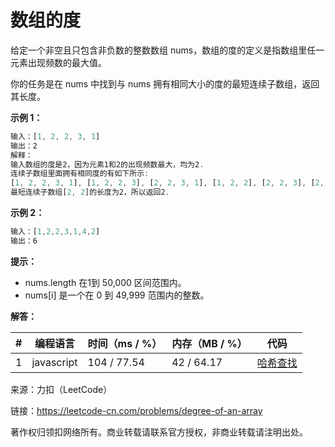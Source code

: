 # 数组的度

给定一个非空且只包含非负数的整数数组 nums，数组的度的定义是指数组里任一元素出现频数的最大值。

你的任务是在 nums 中找到与 nums 拥有相同大小的度的最短连续子数组，返回其长度。

**示例 1：**

``` javascript
输入：[1, 2, 2, 3, 1]
输出：2
解释：
输入数组的度是2，因为元素1和2的出现频数最大，均为2.
连续子数组里面拥有相同度的有如下所示:
[1, 2, 2, 3, 1], [1, 2, 2, 3], [2, 2, 3, 1], [1, 2, 2], [2, 2, 3], [2, 2]
最短连续子数组[2, 2]的长度为2，所以返回2.
```

**示例 2：**

``` javascript
输入：[1,2,2,3,1,4,2]
输出：6
```

**提示：**

- nums.length 在1到 50,000 区间范围内。
- nums[i] 是一个在 0 到 49,999 范围内的整数。

**解答：**

**#**|**编程语言**|**时间（ms / %）**|**内存（MB / %）**|**代码**
--|--|--|--|--
1|javascript|104 / 77.54|42 / 64.17|[哈希查找](./javascript/ac_v1.js)

来源：力扣（LeetCode）

链接：https://leetcode-cn.com/problems/degree-of-an-array

著作权归领扣网络所有。商业转载请联系官方授权，非商业转载请注明出处。
